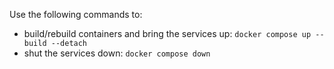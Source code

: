 Use the following commands to:
- build/rebuild containers and bring the services up: `docker compose up --build --detach`
- shut the services down: `docker compose down`